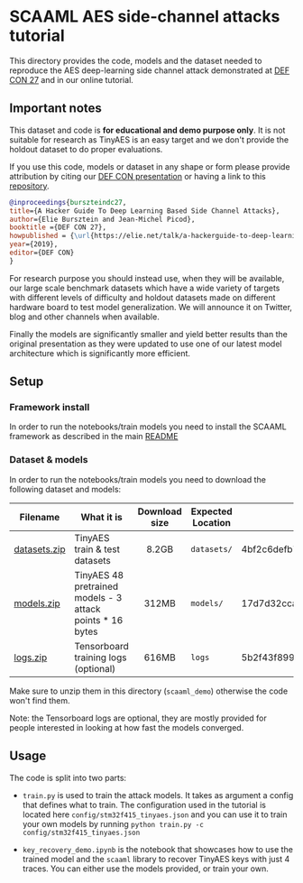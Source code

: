 # SCAAML AES side-channel attacks tutorial

This directory provides the code, models and the dataset needed to reproduce the
AES deep-learning side channel attack demonstrated at
[DEF CON 27](https://elie.net/talk/a-hackerguide-to-deep-learning-based-side-channel-attacks/)
and in our online tutorial.

## Important notes

This dataset and code is **for educational and demo purpose only**.  It is not
suitable for research as TinyAES is an easy target and we don't provide the
holdout dataset to do proper evaluations.

If you use this code, models or dataset in any shape or form please provide
attribution by citing our
[DEF CON presentation](https://elie.net/talk/a-hackerguide-to-deep-learning-based-side-channel-attacks/)
or having a link to this [repository](https://github.com/google/scaaml).

```bibtex
@inproceedings{burszteindc27,
title={A Hacker Guide To Deep Learning Based Side Channel Attacks},
author={Elie Bursztein and Jean-Michel Picod},
booktitle ={DEF CON 27},
howpublished = {\url{https://elie.net/talk/a-hackerguide-to-deep-learning-based-side-channel-attacks/}}
year={2019},
editor={DEF CON}
}
```

For research purpose you should instead use, when they will be available, our
large scale benchmark datasets which have a wide variety of targets with
different levels of difficulty and holdout datasets made on different hardware
board to test model generalization.  We will announce it on Twitter, blog and
other channels when available.

Finally the models are significantly smaller and yield better results than the
original presentation as they were updated to use one of our latest model
architecture which is significantly more efficient.

## Setup

### Framework install

In order to run the notebooks/train models you need to install the SCAAML
framework as described in the main [README](https://github.com/google/scaaml/)

### Dataset & models

In order to run the notebooks/train models you need to download the following
dataset and models:

| Filename                                                                               | What it is                                                | Download size | Expected Location | SHAS256                                                          |
| -------------------------------------------------------------------------------------- | --------------------------------------------------------- | :-----------: | ----------------- | ---------------------------------------------------------------- |
| [datasets.zip](https://storage.googleapis.com/scaaml-public/scaaml_intro/datasets.zip) | TinyAES train & test datasets                             |     8.2GB     | `datasets/`       | 4bf2c6defb79b40b30f01f488e83762396b56daad14a694f64916be2b665b2f8 |
| [models.zip](https://storage.googleapis.com/scaaml-public/scaaml_intro/models.zip)     | TinyAES 48 pretrained models - 3 attack points * 16 bytes |     312MB     | `models/`         | 17d7d32cca0ac0db157ae1f5696f6c64bba6d753a8f33802d0d9614bb07d3d9b |
| [logs.zip](https://storage.googleapis.com/scaaml-public/scaaml_intro/logs.zip)         | Tensorboard training logs (optional)                      |     616MB     | `logs`            | 5b2f43f89990653d64820cca61f15fc6818ee674ae4cc2b4f235cfd9a48f3b28 |

Make sure to unzip them in this directory (`scaaml_demo`) otherwise the code
won't find them.

Note: the Tensorboard logs are optional, they are mostly provided for people
interested in looking at how fast the models converged.

## Usage

The code is split into two parts:

-   `train.py` is used to train the attack models. It takes as argument a config
    that defines what to train. The configuration used in the tutorial is
    located here `config/stm32f415_tinyaes.json` and you can use it to train
    your own models by running
    `python train.py -c config/stm32f415_tinyaes.json`

-   `key_recovery_demo.ipynb` is the notebook that showcases how to use the
    trained model and the `scaaml` library to recover TinyAES keys with just 4
    traces. You can either use the models provided, or train your own.
